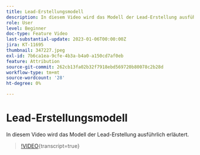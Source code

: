 ```yaml
---
title: Lead-Erstellungsmodell
description: In diesem Video wird das Modell der Lead-Erstellung ausführlich erläutert.
role: User
level: Beginner
doc-type: Feature Video
last-substantial-update: 2023-01-06T00:00:00Z
jira: KT-11695
thumbnail: 347227.jpeg
exl-id: 7b6ca1ea-9cfe-4b3a-b4a0-a150cd7af0eb
feature: Attribution
source-git-commit: 262cb13fa02b32f7918ebd569720b80078c2b28d
workflow-type: tm+mt
source-wordcount: '28'
ht-degree: 0%

---
```


# Lead-Erstellungsmodell

In diesem Video wird das Modell der Lead-Erstellung ausführlich erläutert.

>[!VIDEO](https://video.tv.adobe.com/v/347227/?learn=on){transcript=true}
